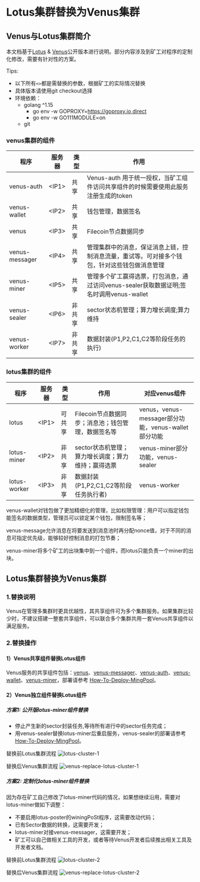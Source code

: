 # Lotus集群替换为Venus集群

## Venus与Lotus集群简介

本文档基于[Lotus](https://github.com/filecoin-project/lotus/releases) & [Venus](https://github.com/filecoin-project/venus/releases)公开版本进行说明。部分内容涉及到矿工对程序的定制化修改，需要有针对性的方案。

Tips:
 - 以下所有`<>`都是需替换的参数，根据矿工的实际情况替换
 - 具体版本请使用git checkout选择 
 - 环境依赖：
     - golang ^1.15
        - go env -w GOPROXY=https://goproxy.io,direct
        - go env -w GO111MODULE=on
     - git
     
### venus集群的组件

程序 | 服务器 | 类型 | 作用
--- | --- | --- | ---
venus-auth     |   \<IP1\> | 共享|Venus-auth 用于统一授权，当矿工组件访问共享组件的时候需要使用此服务注册生成的token
venus-wallet   |   \<IP2\> | 共享| 钱包管理，数据签名
venus          |   \<IP3\> | 共享| Filecoin节点数据同步
venus-messager |   \<IP4\> | 共享| 管理集群中的消息，保证消息上链，控制消息流量，重试等。可对接多个钱包，针对这些钱包做消息管理
venus-miner    |   \<IP5\> | 共享| 管理多个矿工赢得选票，打包消息，通过访问venus-sealer获取数据证明;签名时调用venus-wallet
venus-sealer   |   \<IP6\> | 非共享| sector状态机管理；算力增长调度;算力维持
venus-worker   |   \<IP7\> | 非共享| 数据封装(P1,P2,C1,C2等阶段任务的执行)

### lotus集群的组件

程序 | 服务器 | 类型 | 作用 | 对应venus组件
--- | --- | --- | --- | ---
lotus          |   \<IP1\> | 可共享| Filecoin节点数据同步；消息池；钱包管理，数据签名等 | venus，venus-messager部分功能，venus-wallet部分功能
lotus-miner    |   \<IP2\> | 非共享| sector状态机管理；算力增长调度；算力维持；赢得选票 | venus-miner部分功能，venus-sealer
lotus-worker   |   \<IP3\> | 非共享| 数据封装(P1,P2,C1,C2等阶段任务执行者) | venus-worker

venus-wallet对钱包做了更加精细化的管理，比如权限管理：用户可以指定钱包能签名的数据类型，管理员可以锁定某个钱包，限制签名等；

venus-message允许消息在将要发送到消息池时再分配nonce值，对于不同的消息可指定优先级，能够较好控制消息的打包节奏；

venus-miner将多个矿工的出块集中到一个组件，而lotus只能负责一个miner的出块。

## Lotus集群替换为Venus集群
### 1.替换说明

Venus在管理多集群时更具优越性，其共享组件可为多个集群服务。如果集群比较少时，不建议搭建一整套共享组件，可以联合多个集群共用一套Venus共享组件以满足服务。

### 2.替换操作

#### 1）Venus共享组件替换Lotus组件

Venus服务的共享组件包括：[venus](https://github.com/filecoin-project/venus)、[venus-messager](https://github.com/ipfs-force-community/venus-messager)、[venus-auth](https://github.com/ipfs-force-community/venus-auth)、[venus-wallet](https://github.com/ipfs-force-community/venus-wallet)、[venus-miner](https://github.com/filecoin-project/venus-miner)，部署请参考 [How-To-Deploy-MingPool](How-To-Deploy-MingPool.md)。

#### 2）Venus独立组件替换Lotus组件

##### 方案1: 公开版lotus-miner组件替换

* 停止产生新的sector封装任务,等待所有进行中的sector任务完成；
* 用venus-sealer替换lotus-miner后重启服务，venus-sealer的部署请参考 [How-To-Deploy-MingPool](How-To-Deploy-MingPool.md)。

替换前Lotus集群流程
![lotus-cluster-1](../images/lotus-cluster-1.png)


替换后Venus集群流程
![venus-replace-lotus-cluster-1](../images/venus-replace-lotus-cluster-1.png)

##### 方案2: 定制化lotus-miner组件替换

因为存在矿工自己修改了lotus-miner代码的情况，如果想继续沿用，需要对lotus-miner做如下调整：
* 不要启用lotus-poster的winingPoSt程序，这需要改动代码；
* 已有Sector数据的转换，这需要开发；
* lotus-miner对接venus-messager，这需要开发；
* 矿工可以自己做相关工具的开发，或者等待Venus开发者后续推出相关工具及开发者文档。

替换前Lotus集群流程
![lotus-cluster-2](../images/lotus-cluster-2.png)


替换后Venus集群流程
![venus-replace-lotus-cluster-2](../images/venus-replace-lotus-cluster-2.png)
